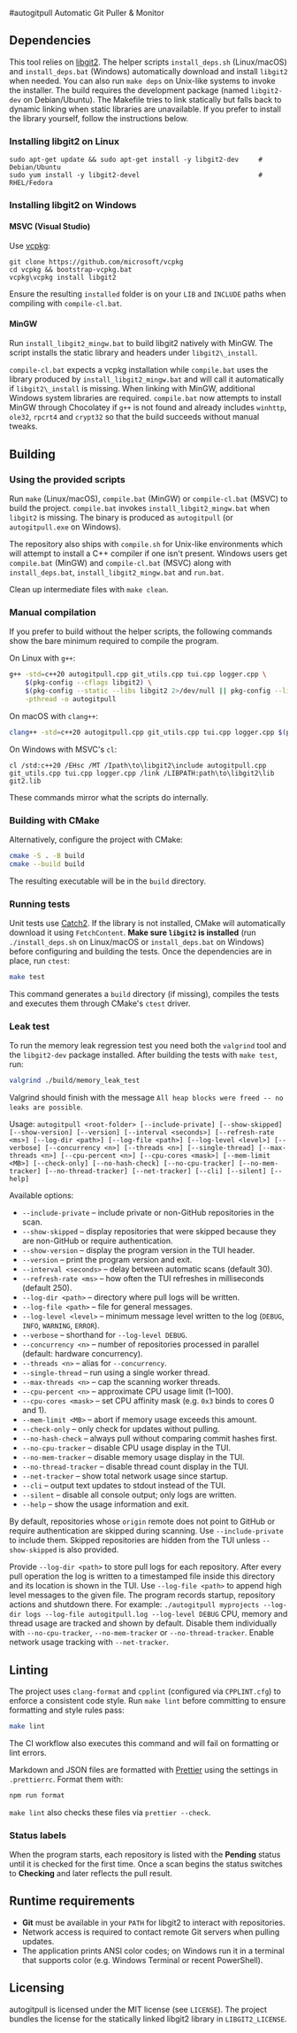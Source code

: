 #autogitpull
Automatic Git Puller & Monitor

## Dependencies

This tool relies on [libgit2](https://libgit2.org/). The helper scripts
`install_deps.sh` (Linux/macOS) and `install_deps.bat` (Windows) automatically
download and install `libgit2` when needed. You can also run `make deps` on
Unix-like systems to invoke the installer. The build requires the development
package (named `libgit2-dev` on Debian/Ubuntu). The Makefile tries to link
statically but falls back to dynamic linking when static libraries are
unavailable. If you prefer to install the library yourself, follow the
instructions below.

### Installing libgit2 on Linux

```
sudo apt-get update && sudo apt-get install -y libgit2-dev     # Debian/Ubuntu
sudo yum install -y libgit2-devel                              # RHEL/Fedora
```

### Installing libgit2 on Windows

#### MSVC (Visual Studio)

Use [vcpkg](https://github.com/microsoft/vcpkg):

```
git clone https://github.com/microsoft/vcpkg
cd vcpkg && bootstrap-vcpkg.bat
vcpkg\vcpkg install libgit2
```

Ensure the resulting `installed` folder is on your `LIB` and `INCLUDE`
paths when compiling with `compile-cl.bat`.

#### MinGW

Run `install_libgit2_mingw.bat` to build libgit2 natively with MinGW. The
script installs the static library and headers under `libgit2\_install`.

`compile-cl.bat` expects a vcpkg installation while `compile.bat` uses the
library produced by `install_libgit2_mingw.bat` and will call it
automatically if `libgit2\_install` is missing. When linking with MinGW,
additional Windows system libraries are required. `compile.bat` now attempts
to install MinGW through Chocolatey if `g++` is not found and already
includes `winhttp`, `ole32`, `rpcrt4` and `crypt32` so that the build
succeeds without manual tweaks.

## Building

### Using the provided scripts

Run `make` (Linux/macOS), `compile.bat` (MinGW) or `compile-cl.bat` (MSVC) to
build the project. `compile.bat` invokes `install_libgit2_mingw.bat` when
`libgit2` is missing. The binary is produced as `autogitpull` (or
`autogitpull.exe` on Windows).

The repository also ships with `compile.sh` for Unix-like environments which
will attempt to install a C++ compiler if one isn't present. Windows users get
`compile.bat` (MinGW) and `compile-cl.bat` (MSVC) along with
`install_deps.bat`, `install_libgit2_mingw.bat` and `run.bat`.

Clean up intermediate files with `make clean`.

### Manual compilation

If you prefer to build without the helper scripts, the following commands show
the bare minimum required to compile the program.

On Linux with `g++`:

```bash
g++ -std=c++20 autogitpull.cpp git_utils.cpp tui.cpp logger.cpp \
    $(pkg-config --cflags libgit2) \
    $(pkg-config --static --libs libgit2 2>/dev/null || pkg-config --libs libgit2) \
    -pthread -o autogitpull
```

On macOS with `clang++`:

```bash
clang++ -std=c++20 autogitpull.cpp git_utils.cpp tui.cpp logger.cpp $(pkg-config --cflags --libs libgit2) -pthread -o autogitpull
```

On Windows with MSVC's `cl`:

```batch
cl /std:c++20 /EHsc /MT /Ipath\to\libgit2\include autogitpull.cpp git_utils.cpp tui.cpp logger.cpp /link /LIBPATH:path\to\libgit2\lib git2.lib
```

These commands mirror what the scripts do internally.

### Building with CMake

Alternatively, configure the project with CMake:

```bash
cmake -S . -B build
cmake --build build
```

The resulting executable will be in the `build` directory.

### Running tests

Unit tests use [Catch2](https://github.com/catchorg/Catch2). If the library is
not installed, CMake will automatically download it using `FetchContent`. **Make
sure `libgit2` is installed** (run `./install_deps.sh` on Linux/macOS or
`install_deps.bat` on Windows) before configuring and building the tests.
Once the dependencies are in place, run `ctest`:

```bash
make test
```

This command generates a `build` directory (if missing), compiles the tests and
executes them through CMake's `ctest` driver.

### Leak test

To run the memory leak regression test you need both the `valgrind` tool and the
`libgit2-dev` package installed. After building the tests with `make test`, run:

```bash
valgrind ./build/memory_leak_test
```

Valgrind should finish with the message `All heap blocks were freed -- no leaks
are possible`.

Usage: `autogitpull <root-folder> [--include-private] [--show-skipped] [--show-version] [--version] [--interval <seconds>] [--refresh-rate <ms>] [--log-dir <path>] [--log-file <path>] [--log-level <level>] [--verbose] [--concurrency <n>] [--threads <n>] [--single-thread] [--max-threads <n>] [--cpu-percent <n>] [--cpu-cores <mask>] [--mem-limit <MB>] [--check-only] [--no-hash-check] [--no-cpu-tracker] [--no-mem-tracker] [--no-thread-tracker] [--net-tracker] [--cli] [--silent] [--help]`

Available options:

- `--include-private` – include private or non-GitHub repositories in the scan.
- `--show-skipped` – display repositories that were skipped because they are non-GitHub or require authentication.
- `--show-version` – display the program version in the TUI header.
- `--version` – print the program version and exit.
- `--interval <seconds>` – delay between automatic scans (default 30).
- `--refresh-rate <ms>` – how often the TUI refreshes in milliseconds (default 250).
- `--log-dir <path>` – directory where pull logs will be written.
- `--log-file <path>` – file for general messages.
- `--log-level <level>` – minimum message level written to the log (`DEBUG`, `INFO`, `WARNING`, `ERROR`).
- `--verbose` – shorthand for `--log-level DEBUG`.
- `--concurrency <n>` – number of repositories processed in parallel (default: hardware concurrency).
- `--threads <n>` – alias for `--concurrency`.
- `--single-thread` – run using a single worker thread.
- `--max-threads <n>` – cap the scanning worker threads.
- `--cpu-percent <n>` – approximate CPU usage limit (1–100).
- `--cpu-cores <mask>` – set CPU affinity mask (e.g. `0x3` binds to cores 0 and 1).
- `--mem-limit <MB>` – abort if memory usage exceeds this amount.
- `--check-only` – only check for updates without pulling.
- `--no-hash-check` – always pull without comparing commit hashes first.
- `--no-cpu-tracker` – disable CPU usage display in the TUI.
- `--no-mem-tracker` – disable memory usage display in the TUI.
- `--no-thread-tracker` – disable thread count display in the TUI.
- `--net-tracker` – show total network usage since startup.
- `--cli` – output text updates to stdout instead of the TUI.
- `--silent` – disable all console output; only logs are written.
- `--help` – show the usage information and exit.

By default, repositories whose `origin` remote does not point to GitHub or require authentication are skipped during scanning. Use `--include-private` to include them. Skipped repositories are hidden from the TUI unless `--show-skipped` is also provided.

Provide `--log-dir <path>` to store pull logs for each repository. After every pull operation the log
is written to a timestamped file inside this directory and its location is shown in the TUI.
Use `--log-file <path>` to append high level messages to the given file. The program records startup, repository actions and shutdown there. For example:
`./autogitpull myprojects --log-dir logs --log-file autogitpull.log --log-level DEBUG`
CPU, memory and thread usage are tracked and shown by default. Disable them individually with `--no-cpu-tracker`, `--no-mem-tracker` or `--no-thread-tracker`. Enable network usage tracking with `--net-tracker`.

## Linting

The project uses `clang-format` and `cpplint` (configured via `CPPLINT.cfg`) to
enforce a consistent code style. Run `make lint` before committing to ensure
formatting and style rules pass:

```bash
make lint
```

The CI workflow also executes this command and will fail on formatting or lint errors.

Markdown and JSON files are formatted with [Prettier](https://prettier.io/) using
the settings in `.prettierrc`. Format them with:

```bash
npm run format
```

`make lint` also checks these files via `prettier --check`.

### Status labels

When the program starts, each repository is listed with the **Pending** status
until it is checked for the first time. Once a scan begins the status switches
to **Checking** and later reflects the pull result.

## Runtime requirements

- **Git** must be available in your `PATH` for libgit2 to interact with repositories.
- Network access is required to contact remote Git servers when pulling updates.
- The application prints ANSI color codes; on Windows run it in a terminal that
  supports color (e.g. Windows Terminal or recent PowerShell).

## Licensing

autogitpull is licensed under the MIT license (see `LICENSE`). The project
bundles the license for the statically linked libgit2 library in
`LIBGIT2_LICENSE`.
